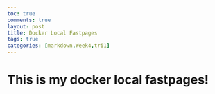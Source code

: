 ```yaml
---
toc: true
comments: true
layout: post
title: Docker Local Fastpages
tags: true
categories: [markdown,Week4,tri1]
--- 
```

# This is my docker local fastpages!